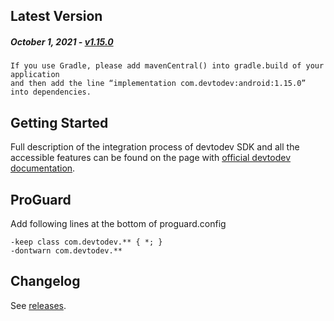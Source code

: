 Latest Version
--------------
##### _October 1, 2021_ - [v1.15.0](https://github.com/devtodev-analytics/android-sdk/releases/latest)

```
If you use Gradle, please add mavenCentral() into gradle.build of your application
and then add the line “implementation com.devtodev:android:1.15.0” into dependencies.
```

Getting Started
---------------
Full description of the integration process of devtodev SDK and all the accessible features can be found on the page with [official devtodev documentation](https://www.devtodev.com/help/39).

ProGuard
---------------
Add following lines at the bottom of proguard.config
```
-keep class com.devtodev.** { *; }
-dontwarn com.devtodev.**
```

Changelog
---------
See [releases](https://github.com/devtodev-analytics/android-sdk/releases/).
